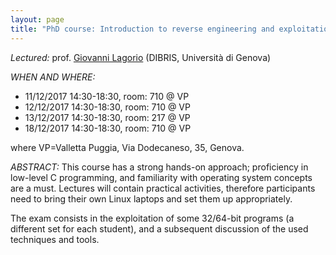 ```yaml
---
layout: page
title: "PhD course: Introduction to reverse engineering and exploitation of binary programs"
---
```


*Lectured:* prof. [Giovanni Lagorio](/people/giovanni_lagorio) (DIBRIS, Università di Genova)

*WHEN AND WHERE:*
- 11/12/2017 14:30-18:30, room: 710 @ VP
- 12/12/2017 14:30-18:30, room: 710 @ VP
- 13/12/2017 14:30-18:30, room: 217 @ VP
- 18/12/2017 14:30-18:30, room: 710 @ VP

where VP=Valletta Puggia, Via Dodecaneso, 35, Genova.


*ABSTRACT:* This course has a strong hands-on approach; proficiency in low-level C programming, and familiarity with operating system concepts are a must.
Lectures will contain practical activities, therefore participants need to bring their own Linux laptops and set them up appropriately.

The exam consists in the exploitation of some 32/64-bit programs (a different set for each student), and a subsequent discussion of the used techniques and tools.

